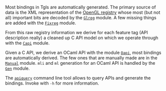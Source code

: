 
Most bindings in Tgls are automatically generated. The primary source
of data is the XML representation of the [OpenGL registry][1] whose
most (but not all) important bits are decoded by the
[`Glreg`](glreg.mli) module. A few missing things are added with the
[`Fixreg`](fixreg.mli) module.

From this raw registry information we derive for each feature tag (API
description really) a cleaned up C API model on which we operate
through with the [`Capi`](capi.mli) module.

Given a C API, we derive an OCaml API with the module
[`Oapi`](oapi.mli), most bindings are automatically derived. The few
ones that are manually made are in the [`Manual`](manual.mli)
module. `mli` and `ml` generation for an OCaml API is handled by the
[`Gen`](gen.mli) module.

The [`apiquery`](apiquery.ml) command line tool allows to query APIs
and generate the bindings. Invoke with `-h` for more information.

[1]: http://www.opengl.org/registry/
